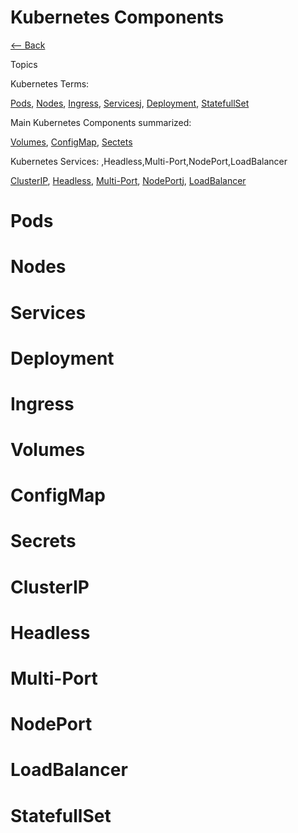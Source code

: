 # Kubernetes Components


[<-- Back](kubernetes.md)

Topics

Kubernetes Terms:

[Pods](#pods), [Nodes](#nodes), [Ingress](#ingress), [Services](#services)j, [Deployment](#deployment), [StatefullSet](#statefullset)


Main Kubernetes Components summarized:

[Volumes](#volumes), [ConfigMap](#configmap), [Sectets](#secrets)


Kubernetes Services: ,Headless,Multi-Port,NodePort,LoadBalancer

[ClusterIP](#clusterip), [Headless](#headless), [Multi-Port](#multi-port), [NodePort](#nodeport)j, [LoadBalancer](#loadbalancer)





#


# Pods

# Nodes

# Services

# Deployment

# Ingress

# Volumes

# ConfigMap

# Secrets

# ClusterIP

# Headless 

# Multi-Port 

# NodePort 

# LoadBalancer

# StatefullSet
